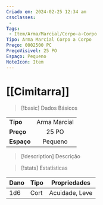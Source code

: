 ```yaml
---
Criado em: 2024-02-25 12:34 am
cssclasses:
 - 
Tags:
 - Item/Arma/Marcial/Corpo-a-Corpo
Tipo: Arma Marcial Corpo a Corpo
Preço: 0002500 PC
PreçoVisivel: 25 PO
Espaço: Pequeno
NoteIcon: Item
---
```

# [[Cimitarra]]

> [!basic] Dados Básicos
> 
|            |     |
| ---------- |:---:|
| **Tipo**   |  Arma Marcial   |
| **Preço**  |  25 PO   |
| **Espaço** |  Pequeno   |
>
 
> [!description] Descrição
> 
>

> [!stats] Estatísticas
>
| Dano  | Tipo | Propriedades |
| --- | ----- | ----------- |
|  1d6   | Cort      | Acuidade, Leve |
